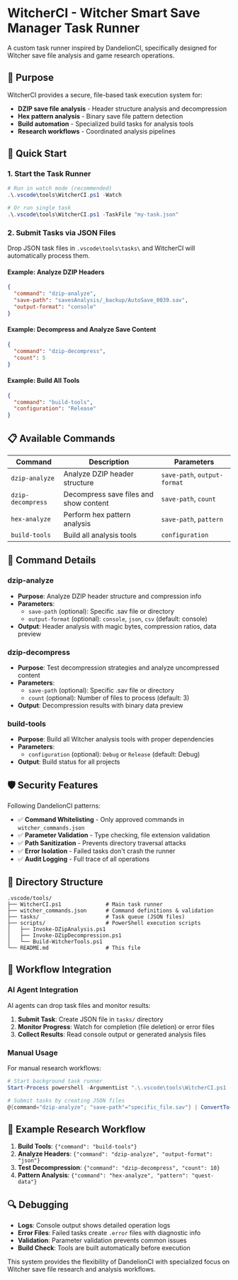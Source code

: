 # WitcherCI - Witcher Smart Save Manager Task Runner

A custom task runner inspired by DandelionCI, specifically designed for Witcher save file analysis and game research operations.

## 🎯 Purpose

WitcherCI provides a secure, file-based task execution system for:
- **DZIP save file analysis** - Header structure analysis and decompression
- **Hex pattern analysis** - Binary save file pattern detection  
- **Build automation** - Specialized build tasks for analysis tools
- **Research workflows** - Coordinated analysis pipelines

## 🚀 Quick Start

### 1. Start the Task Runner
```powershell
# Run in watch mode (recommended)
.\.vscode\tools\WitcherCI.ps1 -Watch

# Or run single task
.\.vscode\tools\WitcherCI.ps1 -TaskFile "my-task.json"
```

### 2. Submit Tasks via JSON Files

Drop JSON task files in `.vscode\tools\tasks\` and WitcherCI will automatically process them.

#### Example: Analyze DZIP Headers
```json
{
  "command": "dzip-analyze",
  "save-path": "savesAnalysis/_backup/AutoSave_0039.sav",
  "output-format": "console"
}
```

#### Example: Decompress and Analyze Save Content
```json
{
  "command": "dzip-decompress", 
  "count": 5
}
```

#### Example: Build All Tools
```json
{
  "command": "build-tools",
  "configuration": "Release"
}
```

## 📋 Available Commands

| Command | Description | Parameters |
|---------|-------------|------------|
| `dzip-analyze` | Analyze DZIP header structure | `save-path`, `output-format` |
| `dzip-decompress` | Decompress save files and show content | `save-path`, `count` |
| `hex-analyze` | Perform hex pattern analysis | `save-path`, `pattern` |
| `build-tools` | Build all analysis tools | `configuration` |

## 🔧 Command Details

### dzip-analyze
- **Purpose**: Analyze DZIP header structure and compression info
- **Parameters**: 
  - `save-path` (optional): Specific .sav file or directory
  - `output-format` (optional): `console`, `json`, `csv` (default: console)
- **Output**: Header analysis with magic bytes, compression ratios, data preview

### dzip-decompress  
- **Purpose**: Test decompression strategies and analyze uncompressed content
- **Parameters**:
  - `save-path` (optional): Specific .sav file or directory  
  - `count` (optional): Number of files to process (default: 3)
- **Output**: Decompression results with binary data preview

### build-tools
- **Purpose**: Build all Witcher analysis tools with proper dependencies
- **Parameters**:
  - `configuration` (optional): `Debug` or `Release` (default: Debug)
- **Output**: Build status for all projects

## 🛡️ Security Features

Following DandelionCI patterns:
- ✅ **Command Whitelisting** - Only approved commands in `witcher_commands.json`
- ✅ **Parameter Validation** - Type checking, file extension validation
- ✅ **Path Sanitization** - Prevents directory traversal attacks
- ✅ **Error Isolation** - Failed tasks don't crash the runner
- ✅ **Audit Logging** - Full trace of all operations

## 📁 Directory Structure

```
.vscode/tools/
├── WitcherCI.ps1              # Main task runner
├── witcher_commands.json      # Command definitions & validation
├── tasks/                     # Task queue (JSON files)
├── scripts/                   # PowerShell execution scripts
│   ├── Invoke-DZipAnalysis.ps1
│   ├── Invoke-DZipDecompression.ps1
│   └── Build-WitcherTools.ps1
└── README.md                  # This file
```

## 🔄 Workflow Integration

### AI Agent Integration
AI agents can drop task files and monitor results:

1. **Submit Task**: Create JSON file in `tasks/` directory
2. **Monitor Progress**: Watch for completion (file deletion) or error files
3. **Collect Results**: Read console output or generated analysis files

### Manual Usage
For manual research workflows:

```powershell
# Start background task runner
Start-Process powershell -ArgumentList ".\.vscode\tools\WitcherCI.ps1 -Watch"

# Submit tasks by creating JSON files
@{command="dzip-analyze"; "save-path"="specific_file.sav"} | ConvertTo-Json | Out-File .vscode\tools\tasks\analyze-task.json
```

## 🧪 Example Research Workflow

1. **Build Tools**: `{"command": "build-tools"}`
2. **Analyze Headers**: `{"command": "dzip-analyze", "output-format": "json"}`
3. **Test Decompression**: `{"command": "dzip-decompress", "count": 10}`
4. **Pattern Analysis**: `{"command": "hex-analyze", "pattern": "quest-data"}`

## 🔍 Debugging

- **Logs**: Console output shows detailed operation logs
- **Error Files**: Failed tasks create `.error` files with diagnostic info
- **Validation**: Parameter validation prevents common issues
- **Build Check**: Tools are built automatically before execution

This system provides the flexibility of DandelionCI with specialized focus on Witcher save file research and analysis workflows.
